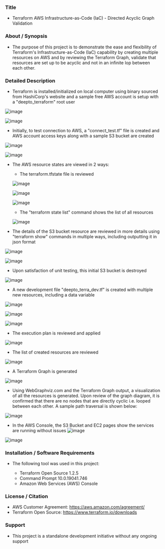 ### Title

* Terraform AWS Infrastructure-as-Code (IaC) - Directed Acyclic Graph Validation

### About / Synopsis

* The purpose of this project is to demonstrate the ease and flexibility of Terraform's Infrastructure-as-Code (IaC) capability by creating multiple resources on AWS and by reviewing the Terraform Graph, validate that resources are set up to be acyclic and not in an infinite lop between each other.

### Detailed Description 

* Terraform is installed/initialized on local computer using binary sourced from HashiCorp's website and a sample free AWS account is setup with a "deepto_terraform" root user

![image](https://user-images.githubusercontent.com/46364751/180022179-80f97cf5-9b9a-4c6b-b280-a2e2a5b816f7.png)

![image](https://user-images.githubusercontent.com/46364751/180026668-ab1f0800-99fd-4824-92c0-960a3e53bbfa.png)


* Initially, to test connection to AWS, a "connect_test.tf" file is created and AWS account access keys along with a sample S3 bucket are created

![image](https://user-images.githubusercontent.com/46364751/180022238-a443d56a-3cd8-41ec-b3d9-d20a0b72376b.png)

![image](https://user-images.githubusercontent.com/46364751/180022264-88010334-26bc-4b32-bd3e-8d56620e612e.png)


* The AWS resource states are viewed in 2 ways:

	* The terraform.tfstate file is reviewed
	
	![image](https://user-images.githubusercontent.com/46364751/180022486-e8737a35-c926-4272-bc85-8c6fdd6fa90c.png)
	
	![image](https://user-images.githubusercontent.com/46364751/180022522-b7201555-4099-4161-924f-236445561c35.png)
	
	![image](https://user-images.githubusercontent.com/46364751/180022587-7df4b324-5f8c-4a77-bac1-287c4016ac48.png)

	
	* The "terraform state list" command shows the list of all resources
	
	![image](https://user-images.githubusercontent.com/46364751/180022783-8ef09bad-d1d7-4880-9ca0-4a5b954c23b1.png)


* The details of the S3 bucket resource are reviewed in more details using "terraform show" commands in multiple ways, including outputting it in json format

![image](https://user-images.githubusercontent.com/46364751/180023085-68ad358b-17a6-455d-bf06-5706f9d6a962.png)

![image](https://user-images.githubusercontent.com/46364751/180023323-a0507a2f-4fdd-4e51-b141-1529b24393f6.png)


* Upon satisfaction of unit testing, this initial S3 bucket is destroyed

![image](https://user-images.githubusercontent.com/46364751/180025038-6a979972-2dd8-4dcb-a3da-d03b62ec1f76.png)

* A new development file "deepto_terra_dev.tf" is created with multiple new resources, including a data variable

![image](https://user-images.githubusercontent.com/46364751/180025166-1378d273-ae7b-4d05-9418-af1a3d9cc81d.png)

![image](https://user-images.githubusercontent.com/46364751/180025507-716dca31-ec37-4bd3-a00b-81684d6fdab5.png)

![image](https://user-images.githubusercontent.com/46364751/180025539-c9be5aab-c7da-468a-a497-35724ca9a2d1.png)


* The execution plan is reviewed and applied

![image](https://user-images.githubusercontent.com/46364751/180025668-7db8152d-16ed-47fa-bbc4-ae61398e00f9.png)


* The list of created resources are reviewed

![image](https://user-images.githubusercontent.com/46364751/180025767-27309a49-bb63-459b-96d1-9a02f44314cb.png)


* A Terraform Graph is generated 

![image](https://user-images.githubusercontent.com/46364751/180025865-eadecb3b-8f21-441d-abd8-1aea0e0a5779.png)


* Using WebGraphviz.com and the Terraform Graph output, a visualization of all the resources is generated. Upon review of the graph diagram, it is confirmed that there are no nodes that are directly cyclic i.e. looped between each other. A sample path traversal is shown below:

![image](https://user-images.githubusercontent.com/46364751/180025973-f677c693-115c-4607-b346-4947bcce7aa5.png)


* In the AWS Console, the S3 Bucket and EC2 pages show the services are running without issues
![image](https://user-images.githubusercontent.com/46364751/180026303-1647d8e0-5376-4aeb-922d-d3f259e78415.png)

![image](https://user-images.githubusercontent.com/46364751/180026347-9c2572c6-5875-43ad-830d-fca2e638c6b4.png)


### Installation / Software Requirements

* The following tool was used in this project:

	* Terraform Open Source 1.2.5
	* Command Prompt 10.0.19041.746
	* Amazon Web Services (AWS) Console
	

### License / Citation

* AWS Customer Agreement: https://aws.amazon.com/agreement/
* Terraform Open Source: https://www.terraform.io/downloads

### Support

* This project is a standalone development initiative without any ongoing support





	
